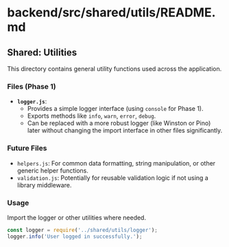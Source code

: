 

# backend/src/shared/utils/README.md

## Shared: Utilities

This directory contains general utility functions used across the application.

### Files (Phase 1)

*   **`logger.js`**:
    *   Provides a simple logger interface (using `console` for Phase 1).
    *   Exports methods like `info`, `warn`, `error`, `debug`.
    *   Can be replaced with a more robust logger (like Winston or Pino) later without changing the import interface in other files significantly.

### Future Files

*   `helpers.js`: For common data formatting, string manipulation, or other generic helper functions.
*   `validation.js`: Potentially for reusable validation logic if not using a library middleware.

### Usage

Import the logger or other utilities where needed.

```javascript
const logger = require('../shared/utils/logger');
logger.info('User logged in successfully.');
```

